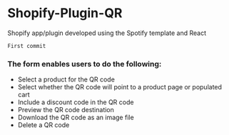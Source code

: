 # Shopify-Plugin-QR

Shopify app/plugin developed using the Spotify template and React


```
First commit 
```

### The form enables users to do the following:

- Select a product for the QR code
- Select whether the QR code will point to a product page or populated cart
- Include a discount code in the QR code
- Preview the QR code destination
- Download the QR code as an image file
- Delete a QR code